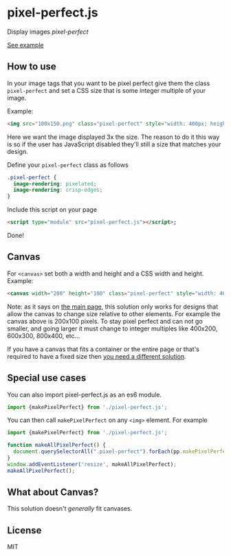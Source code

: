 # pixel-perfect.js

Display images *pixel-perfect*

[See example](https://greggman.github.io/pixel-perfect.js)

## How to use

In your image tags that you want to be pixel perfect give them
the class `pixel-perfect` and set a CSS size that is some
integer multiple of your image.

Example:

```html
<img src="100x150.png" class="pixel-perfect" style="width: 400px; height 600px">
```

Here we want the image displayed 3x the size. The reason to do it this way
is so if the user has JavaScript disabled they'll still a size that matches
your design.

Define your `pixel-perfect` class as follows

```css
.pixel-perfect {
  image-rendering: pixelated;
  image-rendering: crisp-edges;
}
```

Include this script on your page

```html
<script type="module" src="pixel-perfect.js"></script>;
```

Done!

## Canvas

For `<canvas>` set both a width and height and a CSS 
width and height. Example:

```html
<canvas width="200" height="100" class="pixel-perfect" style="width: 400px; height: 200px;"></canvas>
```

Note: as it says on [the main page](https://greggman.github.io/pixel-perfect.js), this solution only works for designs that allow the canvas to change size relative to other elements. For example the canvas above is 200x100 pixels. To stay pixel perfect
and can not go smaller, and going larger it must
change to integer multiples like 400x200, 600x300, 800x400, etc...

If you have a canvas that fits a container or the entire
page or that's required to have a fixed size then 
[you need a different solution](https://webglfundamentals.org/webgl/lessons/webgl-resizing-the-canvas.html).

## Special use cases

You can also import pixel-perfect.js as an es6 module.

```js
import {makePixelPerfect} from './pixel-perfect.js';
```

You can then call `makePixelPerfect` on any `<img>` element. For example

```js
import {makePixelPerfect} from './pixel-perfect.js';

function makeAllPixelPerfect() {
  document.querySelectorAll(".pixel-perfect").forEach(pp.makePixelPerfect);
}
window.addEventListener('resize', makeAllPixelPerfect);
makeAllPixelPerfect();
```

## What about Canvas?

This solution doesn't *generally* fit canvases.

## License

MIT
